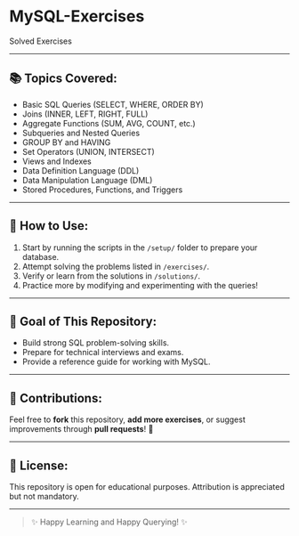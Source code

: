 # MySQL-Exercises
Solved Exercises

---

## 📚 Topics Covered:
- Basic SQL Queries (SELECT, WHERE, ORDER BY)
- Joins (INNER, LEFT, RIGHT, FULL)
- Aggregate Functions (SUM, AVG, COUNT, etc.)
- Subqueries and Nested Queries
- GROUP BY and HAVING
- Set Operators (UNION, INTERSECT)
- Views and Indexes
- Data Definition Language (DDL)
- Data Manipulation Language (DML)
- Stored Procedures, Functions, and Triggers

---

## 🚀 How to Use:
1. Start by running the scripts in the `/setup/` folder to prepare your database.
2. Attempt solving the problems listed in `/exercises/`.
3. Verify or learn from the solutions in `/solutions/`.
4. Practice more by modifying and experimenting with the queries!

---

## 🎯 Goal of This Repository:
- Build strong SQL problem-solving skills.
- Prepare for technical interviews and exams.
- Provide a reference guide for working with MySQL.

---

## 🤝 Contributions:
Feel free to **fork** this repository, **add more exercises**, or suggest improvements through **pull requests**! 🙌

---

## 📜 License:
This repository is open for educational purposes. Attribution is appreciated but not mandatory.

---

> ✨ Happy Learning and Happy Querying! ✨

